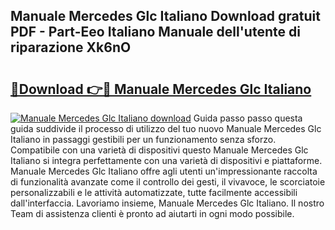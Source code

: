 ## Manuale Mercedes Glc Italiano Download gratuit PDF - Part-Eeo Italiano Manuale dell'utente di riparazione Xk6nO

# <h2><a href="http://df9tv3m.blite.top/?on=Manuale+Mercedes+Glc+Italiano">🔗Download 👉🔴 Manuale Mercedes Glc Italiano</a></h2>

[![Manuale Mercedes Glc Italiano download](https://i.imgur.com/lujVjoI.png)](http://df9tv3m.blite.top/?on=Manuale+Mercedes+Glc+Italiano)
Guida passo passo questa guida suddivide il processo di utilizzo del tuo nuovo Manuale Mercedes Glc Italiano in passaggi gestibili per un funzionamento senza sforzo. Compatibile con una varietà di dispositivi questo Manuale Mercedes Glc Italiano si integra perfettamente con una varietà di dispositivi e piattaforme. Manuale Mercedes Glc Italiano offre agli utenti un'impressionante raccolta di funzionalità avanzate come il controllo dei gesti, il vivavoce, le scorciatoie personalizzabili e le attività automatizzate, tutte facilmente accessibili dall'interfaccia. Lavoriamo insieme, Manuale Mercedes Glc Italiano. Il nostro Team di assistenza clienti è pronto ad aiutarti in ogni modo possibile.
